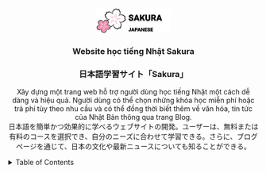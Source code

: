 
<br />
<div align="center">
  <a href="https://github.com/github_username/repo_name">
    <img src="src/assets/logo-main.png" alt="Logo" width="150" height="50">
  </a>
<h3 align="center">Website học tiếng Nhật Sakura</h3>
<h3 align="center">日本語学習サイト「Sakura」</h3>
  <p align="center">
    Xây dựng một trang web hỗ trợ người dùng học tiếng Nhật một cách dễ dàng và hiệu quả. Người dùng có thể chọn những khóa học miễn phí hoặc trả phí tùy theo nhu cầu và có thể đồng thời biết thêm về văn hóa, tin tức của Nhật Bản thông qua trang Blog. 
    <br /> 
   日本語を簡単かつ効果的に学べるウェブサイトの開発。ユーザーは、無料または有料のコースを選択でき、自分のニーズに合わせて学習できる。さらに、ブログページを通じて、日本の文化や最新ニュースについても知ることができる。
    <br />
  </p>
</div>

<details>
  <summary>Table of Contents</summary>
  <ol>
    <li>
      <a href="#about-the-project">About The Project</a>
      <ul>
        <li><a href="#built-with">Built With</a></li>
      </ul>
    </li>
    <li>
      <a href="#getting-started">Getting Started</a>
      <ul>
        <li><a href="#prerequisites">Prerequisites</a></li>
        <li><a href="#installation">Installation</a></li>
      </ul>
    </li>
    <li><a href="#usage">Usage</a></li>
    <li><a href="#roadmap">Roadmap</a></li>
    <li><a href="#contributing">Contributing</a></li>
    <li><a href="#license">License</a></li>
    <li><a href="#contact">Contact</a></li>
    <li><a href="#acknowledgments">Acknowledgments</a></li>
  </ol>
</details>
 
